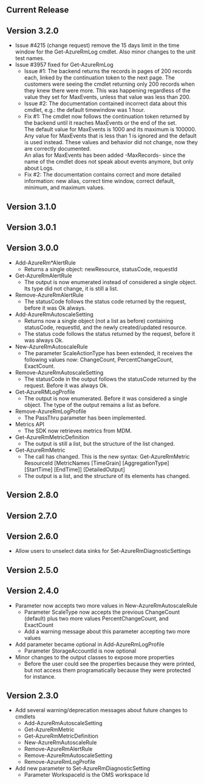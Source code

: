 ﻿<!--
    Please leave this section at the top of the change log.

    Changes for the current release should go under the section titled "Current Release", and should adhere to the following format:

    ## Current Release
    * Overview of change #1
        - Additional information about change #1
    * Overview of change #2
        - Additional information about change #2
        - Additional information about change #2
    * Overview of change #3
    * Overview of change #4
        - Additional information about change #4

    ## YYYY.MM.DD - Version X.Y.Z (Previous Release)
    * Overview of change #1
        - Additional information about change #1
-->
## Current Release

## Version 3.2.0
* Issue #4215 (change request) remove the 15 days limit in the time window for the Get-AzureRmLog cmdlet. Also minor changes to the unit test names.
* Issue #3957 fixed for Get-AzureRmLog
    - Issue #1: The backend returns the records in pages of 200 records each, linked by the continuation token to the next page. The customers were seeing the cmdlet returning only 200 records when they knew there were more. This was happening regardless of the value they set for MaxEvents, unless that value was less than 200.
    - Issue #2: The documentation contained incorrect data about this cmdlet, e.g.: the default timewindow was 1 hour.
    - Fix #1: The cmdlet now follows the continuation token returned by the backend until it reaches MaxEvents or the end of the set.<br>The default value for MaxEvents is 1000 and its maximum is 100000. Any value for MaxEvents that is less than 1 is ignored and the default is used instead. These values and behavior did not change, now they are correctly documented.<br>An alias for MaxEvents has been added -MaxRecords- since the name of the cmdlet does not speak about events anymore, but only about Logs.
    - Fix #2: The documentation contains correct and more detailed information: new alias, correct time window, correct default, minimum, and maximum values.
 
## Version 3.1.0

## Version 3.0.1

## Version 3.0.0
* Add-AzureRm*AlertRule
    - Returns a single object: newResource, statusCode, requestId
* Get-AzureRmAlertRule
    - The output is now enumerated instead of considered a single object. Its type did not change, it is still a list.
* Remove-AzureRmAlertRule
    - The statusCode follows the status code returned by the request, before it was Ok always.
* Add-AzureRmAutoscaleSetting
    - Returns now a single object (not a list as before) containing statusCode, requestId, and the newly created/updated resource.
    - The status code follows the status returned by the request, before it was always Ok.
* New-AzureRmAutoscaleRule
    - The parameter ScaleActionType has been extended, it receives the following values now: ChangeCount, PercentChangeCount, ExactCount.
* Remove-AzureRmAutoscaleSetting
    - The statusCode in the output follows the statusCode returned by the request. Before it was always Ok. 
* Get-AzureRMLogProfile
    - The output is now enumerated. Before it was considered a single object. The type of the output remains a list as before.
* Remove-AzureRmLogProfile
    - The PassThru parameter has been implemented.
* Metrics API
    - The SDK now retrieves metrics from MDM.
* Get-AzureRmMetricDefinition
    - The output is still a list, but the structure of the list changed.
* Get-AzureRmMetric
    - The call has changed. This is the new syntax: Get-AzureRmMetric ResourceId [MetricNames [TimeGrain] [AggregationType] [StartTime] [EndTime]] [DetailedOutput]
    - The output is a list, and the structure of its elements has changed.

## Version 2.8.0

## Version 2.7.0

## Version 2.6.0
* Allow users to unselect data sinks for Set-AzureRmDiagnosticSettings

## Version 2.5.0

## Version 2.4.0
* Parameter now accepts two more values in New-AzureRmAutoscaleRule
    - Parameter ScaleType now accepts the previous ChangeCount (default) plus two more values PercentChangeCount, and ExactCount
    - Add a warning message about this parameter accepting two more values
* Add parameter became optional in Add-AzureRmLogProfile
    - Parameter StorageAccountId is now optional
* Minor changes to the output classes to expose more properties
    - Before the user could see the properties because they were printed, but not access them programatically because they were protected for instance.

## Version 2.3.0
* Add several warning/deprecation messages about future changes to cmdlets
    - Add-AzureRmAutoscaleSetting
    - Get-AzureRmMetric
    - Get-AzureRmMetricDefinition
    - New-AzureRmAutoscaleRule
    - Remove-AzureRmAlertRule
    - Remove-AzureRmAutoscaleSetting
    - Remove-AzureRmLogProfile
* Add new parameter to Set-AzureRmDiagnosticSetting
    - Parameter WorkspaceId is the OMS workspace Id